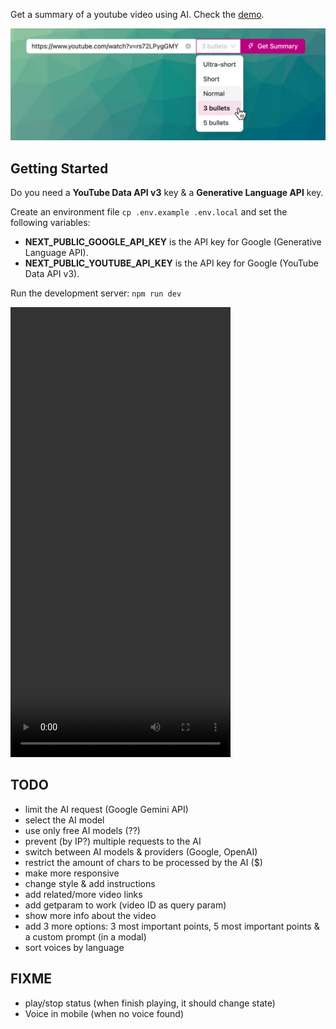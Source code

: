 Get a summary of a youtube video using AI. Check the [demo](https://yt-summary-next.vercel.app/).

![Preview](public/images/preview.jpg)

## Getting Started

Do you need a **YouTube Data API v3** key & a **Generative Language API** key.

Create an environment file `cp .env.example .env.local` and set the following variables:

- **NEXT_PUBLIC_GOOGLE_API_KEY** is the API key for Google (Generative Language API).
- **NEXT_PUBLIC_YOUTUBE_API_KEY** is the API key for Google (YouTube Data API v3).

Run the development server: `npm run dev`

<video src="https://www.visitanyplace.com/github/yt-summary/demo.mp4" width="352" height="720" controls></video>

## TODO

- limit the AI request (Google Gemini API)
- select the AI model
- use only free AI models (??)
- prevent (by IP?) multiple requests to the AI
- switch between AI models & providers (Google, OpenAI)
- restrict the amount of chars to be processed by the AI ($)
- make more responsive
- change style & add instructions
- add related/more video links
- add getparam to work (video ID as query param)
- show more info about the video
- add 3 more options: 3 most important points, 5 most important points & a custom prompt (in a modal)
- sort voices by language

## FIXME

- play/stop status (when finish playing, it should change state)
- Voice in mobile (when no voice found)
